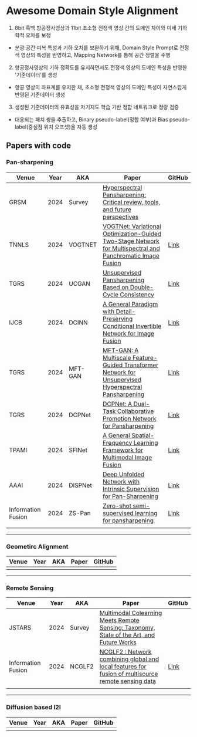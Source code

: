 # Awesome Domain Style Alignment

1. 8bit 흑백 항공정사영상과 11bit 초소형 전정색 영상 간의 도메인 차이와 미세 기하학적 오차를 보정
  * 분광·공간·피복 특성과 기하 오차를 보완하기 위해, Domain Style Prompt로 전정색 영상의 특성을 반영하고, Mapping Network를 통해 공간 정렬을 수행
2. 항공정사영상의 기하 정확도를 유지하면서도 전정색 영상의 도메인 특성을 반영한 '기준데이터'를 생성
  * 항공 영상의 좌표계를 유지한 채, 초소형 전정색 영상의 도메인 특성이 자연스럽게 반영된 기준데이터 생성
3. 생성된 기준데이터의 유효성을 자기지도 학습 기반 정합 네트워크로 정량 검증
  * 대응되는 패치 쌍을 추출하고, Binary pseudo-label(정합 여부)과 Bias pseudo-label(중심점 위치 오프셋)을 자동 생성

## Papers with code
<!-- 줄 바꿈은 문장 끝 스페이스바 두번 -->

### Pan-sharpening
| Venue | Year | AKA | Paper | GitHub |
|-------|------|-----|--------|--------|
| GRSM | 2024 | Survey | [Hyperspectral Pansharpening: Critical review, tools, and future perspectives](https://ieeexplore.ieee.org/abstract/document/10804644) |  |
| TNNLS | 2024 | VOGTNET | [VOGTNet: Variational Optimization-Guided Two-Stage Network for Multispectral and Panchromatic Image Fusion](https://ieeexplore.ieee.org/document/10558848) | [Link](https://github.com/HZC-1998/VOGTNet) |
| TGRS | 2024 | UCGAN | [Unsupervised Pansharpening Based on Double-Cycle Consistency](https://ieeexplore.ieee.org/abstract/document/10457556) | [Link](https://github.com/zhysora/UCGAN) |
| IJCB | 2024 | DCINN | [A General Paradigm with Detail-Preserving Conditional Invertible Network for Image Fusion](https://link.springer.com/article/10.1007/s11263-023-01924-5) | [Link](https://github.com/wwhappylife/DCINN) |
| TGRS | 2024 | MFT-GAN | [MFT-GAN: A Multiscale Feature-Guided Transformer Network for Unsupervised Hyperspectral Pansharpening](https://ieeexplore.ieee.org/abstract/document/10531789) | [Link](https://github.com/liuofficial/MFT-GAN) |
| TGRS | 2024 | DCPNet | [DCPNet: A Dual-Task Collaborative Promotion Network for Pansharpening](https://ieeexplore.ieee.org/abstract/document/10473165) | [Link](https://github.com/lhf12278/DCPNet) |
| TPAMI | 2024 | SFINet | [A General Spatial-Frequency Learning Framework for Multimodal Image Fusion](https://ieeexplore.ieee.org/abstract/document/10443302) | [Link](https://github.com/manman1995/Awaresome-pansharpening) |
| AAAI | 2024 | DISPNet | [Deep Unfolded Network with Intrinsic Supervision for Pan-Sharpening](https://ojs.aaai.org/index.php/AAAI/article/view/28350) | [Link](https://github.com/Baixuzx7/DISPNet) |
| Information Fusion | 2024 | ZS-Pan | [Zero-shot semi-supervised learning for pansharpening](https://www.sciencedirect.com/science/article/pii/S1566253523003172) | [Link](https://github.com/coder-qicao/ZS-Pan) |
|  |  |  |  |  |

<hr> <!-- 구분선 -->

### Geometirc Alignment
| Venue | Year | AKA | Paper | GitHub |
|-------|------|-----|--------|--------|
|  |  |  |  |  |

<hr>

### Remote Sensing
| Venue | Year | AKA | Paper | GitHub |
|-------|------|-----|--------|--------|
| JSTARS | 2024 | Survey | [Multimodal Colearning Meets Remote Sensing: Taxonomy, State of the Art, and Future Works](https://ieeexplore.ieee.org/abstract/document/10474099) |  |
| Information Fusion | 2024 | NCGLF2 | [NCGLF2 : Network combining global and local features for fusion of multisource remote sensing data](https://www.sciencedirect.com/science/article/pii/S1566253523005080) | [Link](https://github.com/renqi1998/NCGLF2) |
|  |  |  |  |  |

<hr>

### Diffusion based I2I
| Venue | Year | AKA | Paper | GitHub |
|-------|------|-----|--------|--------|
|  |  |  |  |  |
